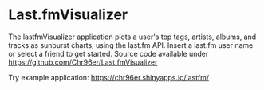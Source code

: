 # Last.fmVisualizer

The lastfmVisualizer application plots a user's top tags, artists, albums, and tracks as sunburst charts, using the last.fm API. Insert a last.fm user name or select a friend to get started. Source code available under https://github.com/Chr96er/Last.fmVisualizer

Try example application: https://chr96er.shinyapps.io/lastfm/
